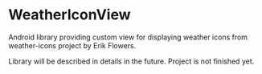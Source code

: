 WeatherIconView
===============================

Android library providing custom view for displaying weather icons from weather-icons project by Erik Flowers.

Library will be described in details in the future. Project is not finished yet.
